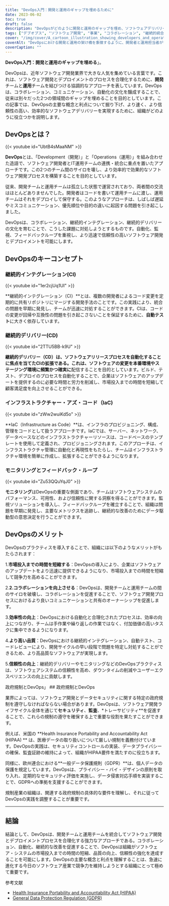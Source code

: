 ```yaml
---
title: "DevOps入門：開発と運用のギャップを埋めるために"
date: 2023-06-02
toc: true
draft: false
description: "DevOpsがどのように開発と運用のギャップを埋め、ソフトウェアデリバリーを合理化し、効率を最大化するのかをご紹介します。"
tags: ["デブオプス", "ソフトウェア開発", "事業", "コラボレーション", "継続的統合", "継続的デリバリー", "インフラアズコード", "モニタリング", "フィードバックループ", "タイムトゥマーケット", "効率", "クオリティ", "信頼性", "ヒパア", "GDPR", "コンプライアンス", "セキュリティ", "会計監査", "トレーサビリティー", "オートメーション", "コミュニケーション", "素早い", "CICD", "ソフトウェア配備", "ソフトウェアライフサイクル", "ソフトウエアシステム", "ソフトウェア産業", "データ機密保護", "規則", "ソフトウェアアップデート", "競争優位", "データプライバシー", "データ保護", "ソフトウェア産業発展"]
cover: "/img/cover/A_cartoon_illustration_showing_developers_and_operations.png"
coverAlt: "DevOpsにおける開発と運用の架け橋を象徴するように、開発者と運用担当者が協力して作業している様子を描いた漫画のイラストです。"
coverCaption: ""
---
```


**DevOps入門：開発と運用のギャップを埋める**」。

DevOpsは、近年ソフトウェア開発業界で大きな人気を集めている言葉です。これは、ソフトウェア開発とデプロイメントのプロセスを合理化するために、**開発**チームと**運用**チームを結びつける協調的なアプローチを表しています。DevOpsは、コラボレーション、コミュニケーション、自動化の文化を醸成することで、従来は別々だった2つの領域間のギャップを埋めることを目的としています。この記事では、DevOpsの主要な概念と利点について掘り下げ、より速く、より信頼性の高い、効率的なソフトウェアデリバリーを実現するために、組織がどのように役立つかを説明します。

## DevOpsとは？

{{< youtube id="UbtB4sMaaNM" >}}

**DevOps**とは、「Development（開発）」と「Operations（運用）」を組み合わせた造語で、ソフトウェア開発者とIT運用チームの連携・統合に重点を置いたアプローチです。この2つのチーム間のサイロを壊し、より効率的で効果的なソフトウェア開発プロセスを構築することを目的としています。

従来、開発チームと運用チームは孤立した状態で運営されており、両者間の交流はほとんどありませんでした。開発者はコードを書いて運用チームに渡し、運用チームはそれをデプロイして保守する。このようなアプローチは、しばしば遅延やミスコミュニケーション、優先順位や目的の違いに起因する問題を引き起こしました。

DevOpsは、コラボレーション、継続的インテグレーション、継続的デリバリーの文化を育むことで、こうした課題に対処しようとするものです。自動化、監視、フィードバックループを重視し、より迅速で信頼性の高いソフトウェア開発とデプロイメントを可能にします。

## DevOpsのキーコンセプト

### 継続的インテグレーション(CI)

{{< youtube id="1er2cjUq1UI" >}}

**継続的インテグレーション（CI）**とは、複数の開発者によるコード変更を定期的に共有リポジトリにマージする開発手法のことです。この実践により、統合の問題を早期に発見し、チームが迅速に対処することができます。CIは、コードの変更が回帰や互換性の問題を引き起こさないことを保証するために、**自動テスト**に大きく依存しています。

### 継続的デリバリー(CD)

{{< youtube id="2TTU5BB-k9U" >}}

**継続的デリバリー（CD）**は、ソフトウェアリリースプロセスを自動化することに焦点を当てたCIの拡張である。これは、ソフトウェアの変更を本番環境やステージング環境に**頻繁かつ確実に**配信することを目的としています。ビルド、テスト、デプロイのプロセスを自動化することで、企業はソフトウェアのアップデートを提供するのに必要な時間と労力を削減し、市場投入までの時間を短縮して顧客満足度を向上させることができる。

### インフラストラクチャー・アズ・コード（IaC)

{{< youtube id="zWw2wuiKd5o" >}}

**IaC（Infrastructure as Code）**は、インフラのプロビジョニング、構成、管理をコードとして扱うアプローチです。IaCでは、サーバー、ネットワーク、データベースなどのインフラストラクチャーリソースは、コードベースのテンプレートを使用して定義され、プロビジョニングされます。このアプローチは、インフラストラクチャ管理に自動化と再現性をもたらし、チームはインフラストラクチャ環境を簡単に作成し、拡張することができるようになります。

### モニタリングとフィードバック・ループ

{{< youtube id="Zu53QQuYqJ0" >}}

**モニタリング**はDevOpsの重要な側面であり、チームはソフトウェアシステムのパフォーマンス、可用性、および信頼性に関する洞察を得ることができます。監視ソリューションを導入し、フィードバックループを確立することで、組織は問題を早期に発見し、主要なメトリクスを追跡し、継続的な改善のためにデータ駆動型の意思決定を行うことができます。

## DevOpsのメリット

DevOpsのプラクティスを導入することで、組織には以下のようなメリットがもたらされます：

1.**市場投入までの時間を短縮する**：DevOpsの導入により、企業はソフトウェアのアップデートをより迅速に提供できるようになり、市場投入までの時間を短縮して競争力を高めることができます。

2.**2.コラボレーションを向上させる**：DevOpsは、開発チームと運用チームの間のサイロを破壊し、コラボレーションを促進することで、ソフトウェア開発プロセスにおけるより良いコミュニケーションと共有のオーナーシップを促進します。

3.**効率性の向上**：DevOpsにおける自動化と合理化されたプロセスは、効率の向上につながり、チームは手作業や繰り返しの作業ではなく、付加価値の高いタスクに集中できるようになります。

4.**より高い品質**：DevOpsにおける継続的インテグレーション、自動テスト、コードレビューにより、開発サイクルの早い段階で問題を特定し対処することができるため、より高品質なソフトウェアが実現します。

5.**信頼性の向上**：継続的デリバリーやモニタリングなどのDevOpsプラクティスは、ソフトウェアシステムの信頼性を高め、ダウンタイムの削減やユーザーエクスペリエンスの向上に貢献します。

政府規制とDevOps」 ## 政府規制とDevOps

業界によっては、ソフトウェア開発とデータセキュリティに関する特定の政府規制を遵守しなければならない場合があります。DevOpsは、ソフトウェア開発ライフサイクル全体を通じて**セキュリティ**、**監査**、*トレーサビリティ**を促進することで、これらの規制の遵守を確保する上で重要な役割を果たすことができます。

例えば、米国の **Health Insurance Portability and Accountability Act (HIPAA) ** は、医療データの取り扱いについて厳しい規制を義務付けています。DevOpsの実践は、セキュリティコントロールの実装、データプライバシーの確保、監査証跡の維持によって、組織がHIPAA要件を満たすのに役立ちます。

同様に、欧州連合における**一般データ保護規則（GDPR）**は、個人データの保護を規定しています。DevOpsは、プライバシー・バイ・デザインの原則を取り入れ、定期的なセキュリティ評価を実施し、データ侵害対応手順を実装することで、GDPRへの準拠を支援することができます。

規制産業の組織は、関連する政府規制の具体的な要件を理解し、それに従ってDevOpsの実践を調整することが重要です。

______

## 結論

結論として、DevOpsは、開発チームと運用チームを統合してソフトウェア開発とデプロイメントプロセスを合理化する強力なアプローチである。コラボレーション、自動化、継続的な改善を促進することで、DevOpsは組織がソフトウェア・システムの市場投入までの時間の短縮、品質の向上、信頼性の強化を達成することを可能にします。DevOpsの主要な概念と利点を理解することは、急速に進化する今日のソフトウェア産業で競争力を維持しようとする組織にとって極めて重要です。

参考文献
- [Health Insurance Portability and Accountability Act (HIPAA)](https://www.hhs.gov/hipaa/index.html)
- [General Data Protection Regulation (GDPR)](https://ec.europa.eu/info/law/law-topic/data-protection_en)
